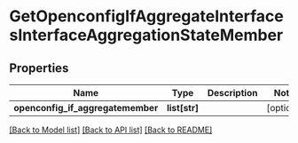 # GetOpenconfigIfAggregateInterfacesInterfaceAggregationStateMember

## Properties
Name | Type | Description | Notes
------------ | ------------- | ------------- | -------------
**openconfig_if_aggregatemember** | **list[str]** |  | [optional] 

[[Back to Model list]](../README.md#documentation-for-models) [[Back to API list]](../README.md#documentation-for-api-endpoints) [[Back to README]](../README.md)


